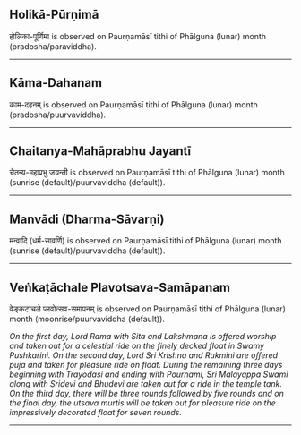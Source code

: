 ## Holikā-Pūrṇimā
होलिका-पूर्णिमा is observed on Paurṇamāsī tithi of Phālguna (lunar) month (pradosha/paraviddha).



---
## Kāma-Dahanam
काम-दहनम् is observed on Paurṇamāsī tithi of Phālguna (lunar) month (pradosha/puurvaviddha).



---
## Chaitanya-Mahāprabhu Jayantī
चैतन्य-महाप्रभु जयन्ती is observed on Paurṇamāsī tithi of Phālguna (lunar) month (sunrise (default)/puurvaviddha (default)).



---
## Manvādi (Dharma-Sāvarṇi)
मन्वादि (धर्म-सावर्णि) is observed on Paurṇamāsī tithi of Phālguna (lunar) month (sunrise (default)/puurvaviddha (default)).



---
## Veṅkaṭāchale Plavotsava-Samāpanam
वेङ्कटाचले प्लवोत्सव-समापनम् is observed on Paurṇamāsī tithi of Phālguna (lunar) month (moonrise/puurvaviddha (default)).

_On the first day, Lord Rama with Sita and Lakshmana is offered worship and taken out for a celestial ride on the finely decked float in Swamy Pushkarini. On the second day, Lord Sri Krishna and Rukmini are offered puja and taken for pleasure ride on float. During the remaining three days beginning with Trayodasi and ending with Pournami, Sri Malayappa Swami along with Sridevi and Bhudevi are taken out for a ride in the temple tank. On the third day, there will be three rounds followed by five rounds and on the final day, the utsava murtis will be taken out for pleasure ride on the impressively decorated float for seven rounds._

---
